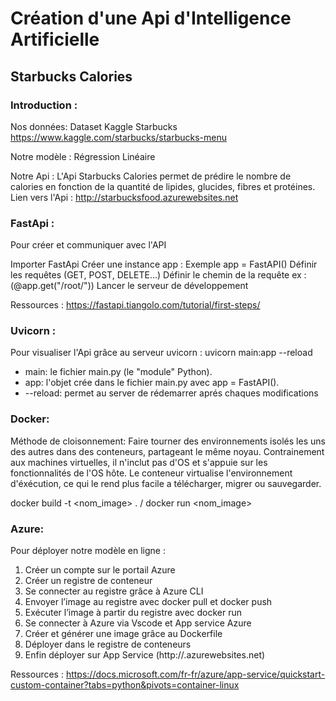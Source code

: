 # Création d'une Api d'Intelligence Artificielle

## Starbucks Calories

### Introduction :

Nos données: Dataset Kaggle Starbucks https://www.kaggle.com/starbucks/starbucks-menu

Notre modèle : Régression Linéaire

Notre Api : L'Api Starbucks Calories permet de prédire le nombre de calories en fonction de la quantité de lipides, glucides, fibres et protéines.
Lien vers l'Api : http://starbucksfood.azurewebsites.net

### FastApi :

Pour créer et communiquer avec l'API

Importer FastApi
Créer une instance app : Exemple app = FastAPI()
Définir les requêtes (GET, POST, DELETE...)
Définir le chemin de la requête ex : (@app.get("/root/"))
Lancer le serveur de développement

Ressources : https://fastapi.tiangolo.com/tutorial/first-steps/

### Uvicorn :

Pour visualiser l'Api grâce au serveur uvicorn : uvicorn main:app --reload

   * main: le fichier main.py (le "module" Python).
   * app: l'objet crée dans le fichier main.py avec app = FastAPI().
   * --reload: permet au server de rédemarrer aprés chaques modifications


### Docker:

Méthode de cloisonnement: Faire tourner des environnements isolés les uns des autres dans des conteneurs, partageant le même noyau. Contrainement aux machines virtuelles, il n'inclut pas d'OS et s'appuie sur les fonctionnalités de l'OS hôte.
Le conteneur virtualise l'environnement d'éxécution, ce qui le rend plus facile a télécharger, migrer ou sauvegarder.

docker build -t <nom_image> . / docker run <nom_image>


### Azure:

Pour déployer notre modèle en ligne :

1) Créer un compte sur le portail Azure
2) Créer un registre de conteneur
3) Se connecter au registre grâce à Azure CLI
4) Envoyer l’image au registre avec docker pull et docker push
5) Exécuter l’image à partir du registre avec docker run
6) Se connecter à Azure via Vscode et App service Azure
7) Créer et générer une image grâce au Dockerfile
8) Déployer dans le registre de conteneurs
9) Enfin déployer sur App Service (http://<app-name>.azurewebsites.net)

Ressources : https://docs.microsoft.com/fr-fr/azure/app-service/quickstart-custom-container?tabs=python&pivots=container-linux
